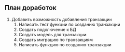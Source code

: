 План доработок
---

1. Добавить возможность добавления транзакции
   1. Написать тест функции по созданию транзакции
   2. Создать подключение к БД
   3. Создать модель для транзакции
   4. Создать миграцию по транзакциям
   5. Написать функцию по созданию транзакции